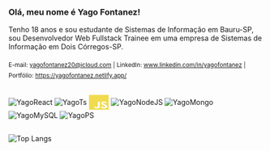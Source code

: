 ### Olá, meu nome é Yago Fontanez!
Tenho 18 anos e sou estudante de Sistemas de Informação em Bauru-SP, sou Desenvolvedor Web Fullstack Trainee em uma empresa de Sistemas de Informação em Dois Córregos-SP.

<sub>E-mail: yagofontanez20@icloud.com | LinkedIn: www.linkedin.com/in/yagofontanez | Portfólio: https://yagofontanez.netlify.app/</sub>

<div style="display: inline_block"><br>
  <img align="center" alt="YagoReact" height="30" width="40" src="https://cdn.jsdelivr.net/gh/devicons/devicon@latest/icons/react/react-original.svg" />
  <img align="center" alt="YagoTs" height="30" width="40" src="https://cdn.jsdelivr.net/gh/devicons/devicon@latest/icons/typescript/typescript-original.svg">
  <img align="center" alt="YagoJs" height="30" width="40" src="https://raw.githubusercontent.com/devicons/devicon/master/icons/javascript/javascript-plain.svg">
  <img align="center" alt="YagoNodeJS" height="30" width="40" src="https://cdn.jsdelivr.net/gh/devicons/devicon@latest/icons/nodejs/nodejs-original-wordmark.svg" />
  <img align="center" alt="YagoMongo" height="30" width="40" src="https://cdn.jsdelivr.net/gh/devicons/devicon/icons/mongodb/mongodb-original.svg" />        
  <img align="center" alt="YagoMySQL" height="30" width="40" src="https://cdn.jsdelivr.net/gh/devicons/devicon@latest/icons/mysql/mysql-plain-wordmark.svg" />
  <img align="center" alt="YagoPS" height="30" width="40" src="https://cdn.jsdelivr.net/gh/devicons/devicon@latest/icons/photoshop/photoshop-original.svg" />
</div>

##

![Top Langs](https://github-readme-stats.vercel.app/api/top-langs/?username=yagofontanez&layout=compact&theme=tokyonight)


